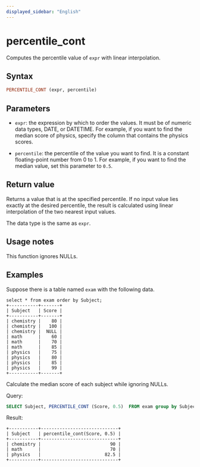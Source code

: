 ```yaml
---
displayed_sidebar: "English"
---
```


# percentile_cont



Computes the percentile value of `expr` with linear interpolation.

## Syntax

```Haskell
PERCENTILE_CONT (expr, percentile) 
```

## Parameters

- `expr`: the expression by which to order the values. It must be of numeric data types, DATE, or DATETIME. For example, if you want to find the median score of physics, specify the column that contains the physics scores.

- `percentile`: the percentile of the value you want to find. It is a constant floating-point number from 0 to 1. For example, if you want to find the median value, set this parameter to `0.5`.

## Return value

Returns a value that is at the specified percentile. If no input value lies exactly at the desired percentile, the result is calculated using linear interpolation of the two nearest input values.

The data type is the same as `expr`.

## Usage notes

This function ignores NULLs.

## Examples

Suppose there is a table named `exam` with the following data.

```Plain
select * from exam order by Subject;
+-----------+-------+
| Subject   | Score |
+-----------+-------+
| chemistry |    80 |
| chemistry |   100 |
| chemistry |  NULL |
| math      |    60 |
| math      |    70 |
| math      |    85 |
| physics   |    75 |
| physics   |    80 |
| physics   |    85 |
| physics   |    99 |
+-----------+-------+
```

Calculate the median score of each subject while ignoring NULLs.

Query:

```SQL
SELECT Subject, PERCENTILE_CONT (Score, 0.5)  FROM exam group by Subject;
```

Result:

```Plain
+-----------+-----------------------------+
| Subject   | percentile_cont(Score, 0.5) |
+-----------+-----------------------------+
| chemistry |                          90 |
| math      |                          70 |
| physics   |                        82.5 |
+-----------+-----------------------------+
```
